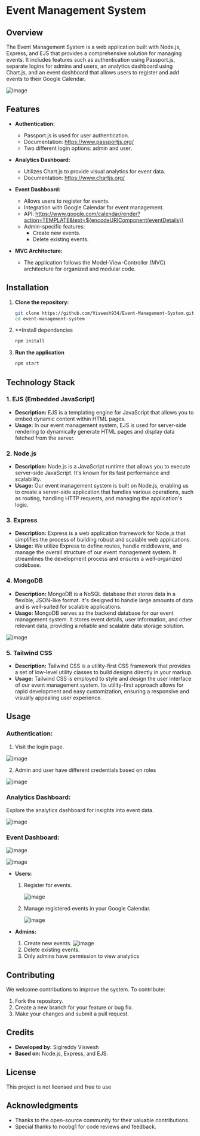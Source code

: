 # Event Management System

## Overview

The Event Management System is a web application built with Node.js, Express, and EJS that provides a comprehensive solution for managing events. It includes features such as authentication using Passport.js, separate logins for admins and users, an analytics dashboard using Chart.js, and an event dashboard that allows users to register and add events to their Google Calendar.

![image](https://github.com/Viswesh934/Event-Management-System/assets/98519767/2be81b85-c462-4b61-9105-dca5b900eadb)


## Features

- **Authentication:**
  - Passport.js is used for user authentication.
  - Documentation: https://www.passportjs.org/
  - Two different login options: admin and user.

- **Analytics Dashboard:**
  - Utilizes Chart.js to provide visual analytics for event data.
  - Documentation: https://www.chartjs.org/

- **Event Dashboard:**
  - Allows users to register for events.
  - Integration with Google Calendar for event management.
  - API: https://www.google.com/calendar/render?action=TEMPLATE&text=${encodeURIComponent(eventDetails)}
  - Admin-specific features:
    - Create new events.
    - Delete existing events.

- **MVC Architecture:**
  - The application follows the Model-View-Controller (MVC) architecture for organized and modular code.

## Installation

1. **Clone the repository:**
   ```bash
   git clone https://github.com/Viswesh934/Event-Management-System.git
   cd event-management-system
2. **Install dependencies
   ```bash
   npm install
3. **Run the application**
   ```bash
   npm start


## Technology Stack

### 1. EJS (Embedded JavaScript)
   - **Description:** EJS is a templating engine for JavaScript that allows you to embed dynamic content within HTML pages.
   - **Usage:** In our event management system, EJS is used for server-side rendering to dynamically generate HTML pages and display data fetched from the server.

### 2. Node.js
   - **Description:** Node.js is a JavaScript runtime that allows you to execute server-side JavaScript. It's known for its fast performance and scalability.
   - **Usage:** Our event management system is built on Node.js, enabling us to create a server-side application that handles various operations, such as routing, handling HTTP requests, and managing the application's logic.

### 3. Express
   - **Description:** Express is a web application framework for Node.js that simplifies the process of building robust and scalable web applications.
   - **Usage:** We utilize Express to define routes, handle middleware, and manage the overall structure of our event management system. It streamlines the development process and ensures a well-organized codebase.

### 4. MongoDB
   - **Description:** MongoDB is a NoSQL database that stores data in a flexible, JSON-like format. It's designed to handle large amounts of data and is well-suited for scalable applications.
   - **Usage:** MongoDB serves as the backend database for our event management system. It stores event details, user information, and other relevant data, providing a reliable and scalable data storage solution.

   ![image](https://github.com/Viswesh934/Event-Management-System/assets/98519767/58f94b94-28a6-41cc-a747-98f487d9cfd2)


### 5. Tailwind CSS
   - **Description:** Tailwind CSS is a utility-first CSS framework that provides a set of low-level utility classes to build designs directly in your markup.
   - **Usage:** Tailwind CSS is employed to style and design the user interface of our event management system. Its utility-first approach allows for rapid development and easy customization, ensuring a responsive and visually appealing user experience.


## Usage

### Authentication:

1. Visit the login page.

 ![image](https://github.com/Viswesh934/Event-Management-System/assets/98519767/e0cc1c29-6bb5-4fb2-b220-dc4c3b70e68b)


2. Admin and user have different credentials based on roles

![image](https://github.com/Viswesh934/Event-Management-System/assets/98519767/1e83a73c-628d-4752-aaee-0ed3e139af12)



### Analytics Dashboard:

Explore the analytics dashboard for insights into event data.

![image](https://github.com/Viswesh934/Event-Management-System/assets/98519767/1aa8f5e7-b76f-46e8-b007-c2c73686451c)


### Event Dashboard:
![image](https://github.com/Viswesh934/Event-Management-System/assets/98519767/7befbb46-cb86-4892-9157-5b0a22de2827)

![image](https://github.com/Viswesh934/Event-Management-System/assets/98519767/b855a8da-68a1-4763-bf4e-2923b3727019)



- **Users:**
  1. Register for events.
     
     ![image](https://github.com/Viswesh934/Event-Management-System/assets/98519767/06e1b0c6-f97b-47d9-ade0-2f7d0dda078f)

  2. Manage registered events in your Google Calendar.
 
     ![image](https://github.com/Viswesh934/Event-Management-System/assets/98519767/6b59e299-05aa-4b5b-9d0a-e875ef976809)


- **Admins:**
  1. Create new events.
     ![image](https://github.com/Viswesh934/Event-Management-System/assets/98519767/48901178-60eb-4280-9cb6-086b80ff174a)
  2. Delete existing events.
  3. Only admins have permission to view analytics
 
## Contributing

We welcome contributions to improve the system. To contribute:

1. Fork the repository.
2. Create a new branch for your feature or bug fix.
3. Make your changes and submit a pull request.

## Credits

- **Developed by:** Sigireddy Viswesh
- **Based on:** Node.js, Express, and EJS.

## License

This project is not licensed and free to use

## Acknowledgments

- Thanks to the open-source community for their valuable contributions.
- Special thanks to noobg1 for code reviews and feedback.

     
     
   




